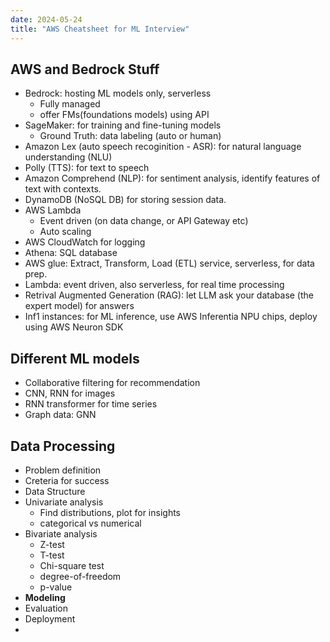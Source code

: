 ```yaml
---
date: 2024-05-24
title: "AWS Cheatsheet for ML Interview"
---
```



## AWS and Bedrock Stuff

- Bedrock: hosting ML models only, serverless
  - Fully managed
  - offer FMs(foundations models) using API
- SageMaker: for training and fine-tuning models
  - Ground Truth: data labeling (auto or human)
- Amazon Lex (auto speech recoginition - ASR): for natural language understanding (NLU)
- Polly (TTS): for text to speech
- Amazon Comprehend (NLP): for sentiment analysis, identify features of text with contexts.
- DynamoDB (NoSQL DB) for storing session data.
- AWS Lambda
  - Event driven (on data change, or API Gateway etc)
  - Auto scaling
- AWS CloudWatch for logging
- Athena: SQL database
- AWS glue: Extract, Transform, Load (ETL) service, serverless, for data prep.
- Lambda: event driven, also serverless, for real time processing
- Retrival Augmented Generation (RAG): let LLM ask your database (the expert model) for answers
- Inf1 instances: for ML inference, use AWS Inferentia NPU chips, deploy using AWS Neuron SDK

## Different ML models
- Collaborative filtering for recommendation
- CNN, RNN for images
- RNN transformer for time series
- Graph data: GNN

## Data Processing
- Problem definition
- Creteria for success
- Data Structure
- Univariate analysis
  - Find distributions, plot for insights
  - categorical vs numerical
- Bivariate analysis
  - Z-test
  - T-test
  - Chi-square test
  - degree-of-freedom
  - p-value
- **Modeling**
- Evaluation
- Deployment
- 